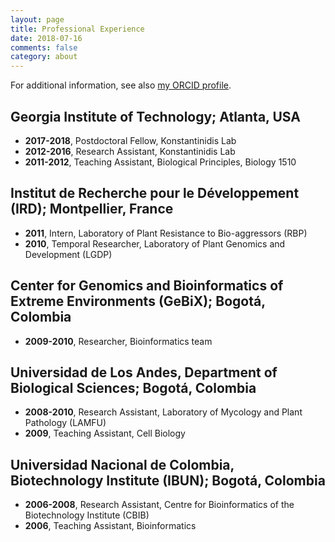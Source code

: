 ```yaml
---
layout: page
title: Professional Experience
date: 2018-07-16
comments: false
category: about
---
```


For additional information, see also [my ORCID profile](http://orcid.org/0000-0001-7603-3093).

## Georgia Institute of Technology; Atlanta, USA
- **2017-2018**, Postdoctoral Fellow, Konstantinidis Lab
- **2012-2016**, Research Assistant, Konstantinidis Lab
- **2011-2012**, Teaching Assistant, Biological Principles, Biology 1510

## Institut de Recherche pour le Développement (IRD); Montpellier, France
- **2011**, Intern, Laboratory of Plant Resistance to Bio-aggressors (RBP)
- **2010**, Temporal Researcher, Laboratory of Plant Genomics and Development (LGDP)

## Center for Genomics and Bioinformatics of Extreme Environments (GeBiX); Bogotá, Colombia
- **2009-2010**, Researcher, Bioinformatics team

## Universidad de Los Andes, Department of Biological Sciences; Bogotá, Colombia
- **2008-2010**, Research Assistant, Laboratory of Mycology and Plant Pathology (LAMFU)
- **2009**, Teaching Assistant, Cell Biology

## Universidad Nacional de Colombia, Biotechnology Institute (IBUN); Bogotá, Colombia
- **2006-2008**, Research Assistant, Centre for Bioinformatics of the Biotechnology Institute (CBIB)
- **2006**, Teaching Assistant, Bioinformatics
